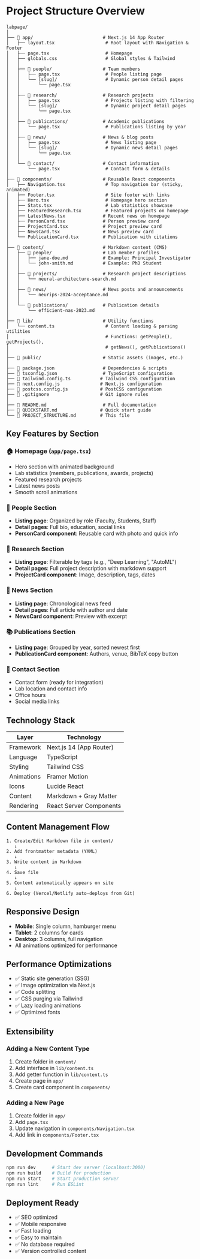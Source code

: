 # Project Structure Overview

```
labpage/
│
├── 📁 app/                          # Next.js 14 App Router
│   ├── layout.tsx                   # Root layout with Navigation & Footer
│   ├── page.tsx                     # Homepage
│   ├── globals.css                  # Global styles & Tailwind
│   │
│   ├── 📁 people/                   # Team members
│   │   ├── page.tsx                 # People listing page
│   │   └── [slug]/                  # Dynamic person detail pages
│   │       └── page.tsx
│   │
│   ├── 📁 research/                 # Research projects
│   │   ├── page.tsx                 # Projects listing with filtering
│   │   └── [slug]/                  # Dynamic project detail pages
│   │       └── page.tsx
│   │
│   ├── 📁 publications/             # Academic publications
│   │   └── page.tsx                 # Publications listing by year
│   │
│   ├── 📁 news/                     # News & blog posts
│   │   ├── page.tsx                 # News listing page
│   │   └── [slug]/                  # Dynamic news detail pages
│   │       └── page.tsx
│   │
│   └── 📁 contact/                  # Contact information
│       └── page.tsx                 # Contact form & details
│
├── 📁 components/                   # Reusable React components
│   ├── Navigation.tsx               # Top navigation bar (sticky, animated)
│   ├── Footer.tsx                   # Site footer with links
│   ├── Hero.tsx                     # Homepage hero section
│   ├── Stats.tsx                    # Lab statistics showcase
│   ├── FeaturedResearch.tsx         # Featured projects on homepage
│   ├── LatestNews.tsx              # Recent news on homepage
│   ├── PersonCard.tsx              # Person preview card
│   ├── ProjectCard.tsx             # Project preview card
│   ├── NewsCard.tsx                # News preview card
│   └── PublicationCard.tsx         # Publication with citations
│
├── 📁 content/                      # Markdown content (CMS)
│   ├── 📁 people/                   # Lab member profiles
│   │   ├── jane-doe.md             # Example: Principal Investigator
│   │   └── john-smith.md           # Example: PhD Student
│   │
│   ├── 📁 projects/                 # Research project descriptions
│   │   └── neural-architecture-search.md
│   │
│   ├── 📁 news/                     # News posts and announcements
│   │   └── neurips-2024-acceptance.md
│   │
│   └── 📁 publications/             # Publication details
│       └── efficient-nas-2023.md
│
├── 📁 lib/                          # Utility functions
│   └── content.ts                   # Content loading & parsing utilities
│                                    # Functions: getPeople(), getProjects(),
│                                    # getNews(), getPublications()
│
├── 📁 public/                       # Static assets (images, etc.)
│
├── 📄 package.json                  # Dependencies & scripts
├── 📄 tsconfig.json                 # TypeScript configuration
├── 📄 tailwind.config.ts           # Tailwind CSS configuration
├── 📄 next.config.js               # Next.js configuration
├── 📄 postcss.config.js            # PostCSS configuration
├── 📄 .gitignore                   # Git ignore rules
│
├── 📖 README.md                     # Full documentation
├── 📖 QUICKSTART.md                # Quick start guide
└── 📖 PROJECT_STRUCTURE.md         # This file

```

## Key Features by Section

### 🏠 Homepage (`app/page.tsx`)
- Hero section with animated background
- Lab statistics (members, publications, awards, projects)
- Featured research projects
- Latest news posts
- Smooth scroll animations

### 👥 People Section
- **Listing page**: Organized by role (Faculty, Students, Staff)
- **Detail pages**: Full bio, education, social links
- **PersonCard component**: Reusable card with photo and quick info

### 🔬 Research Section
- **Listing page**: Filterable by tags (e.g., "Deep Learning", "AutoML")
- **Detail pages**: Full project description with markdown support
- **ProjectCard component**: Image, description, tags, dates

### 📰 News Section
- **Listing page**: Chronological news feed
- **Detail pages**: Full article with author and date
- **NewsCard component**: Preview with excerpt

### 📚 Publications Section
- **Listing page**: Grouped by year, sorted newest first
- **PublicationCard component**: Authors, venue, BibTeX copy button

### 📧 Contact Section
- Contact form (ready for integration)
- Lab location and contact info
- Office hours
- Social media links

## Technology Stack

| Layer | Technology |
|-------|-----------|
| Framework | Next.js 14 (App Router) |
| Language | TypeScript |
| Styling | Tailwind CSS |
| Animations | Framer Motion |
| Icons | Lucide React |
| Content | Markdown + Gray Matter |
| Rendering | React Server Components |

## Content Management Flow

```
1. Create/Edit Markdown file in content/
   ↓
2. Add frontmatter metadata (YAML)
   ↓
3. Write content in Markdown
   ↓
4. Save file
   ↓
5. Content automatically appears on site
   ↓
6. Deploy (Vercel/Netlify auto-deploys from Git)
```

## Responsive Design

- **Mobile**: Single column, hamburger menu
- **Tablet**: 2 columns for cards
- **Desktop**: 3 columns, full navigation
- All animations optimized for performance

## Performance Optimizations

- ✅ Static site generation (SSG)
- ✅ Image optimization via Next.js
- ✅ Code splitting
- ✅ CSS purging via Tailwind
- ✅ Lazy loading animations
- ✅ Optimized fonts

## Extensibility

### Adding a New Content Type

1. Create folder in `content/`
2. Add interface in `lib/content.ts`
3. Add getter function in `lib/content.ts`
4. Create page in `app/`
5. Create card component in `components/`

### Adding a New Page

1. Create folder in `app/`
2. Add `page.tsx`
3. Update navigation in `components/Navigation.tsx`
4. Add link in `components/Footer.tsx`

## Development Commands

```bash
npm run dev      # Start dev server (localhost:3000)
npm run build    # Build for production
npm run start    # Start production server
npm run lint     # Run ESLint
```

## Deployment Ready

- ✅ SEO optimized
- ✅ Mobile responsive
- ✅ Fast loading
- ✅ Easy to maintain
- ✅ No database required
- ✅ Version controlled content

